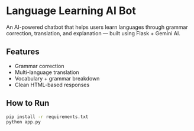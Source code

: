 # Language Learning AI Bot

An AI-powered chatbot that helps users learn languages through grammar correction, translation, and explanation — built using Flask + Gemini AI.

## Features
- Grammar correction
- Multi-language translation
- Vocabulary + grammar breakdown
- Clean HTML-based responses

## How to Run

```bash
pip install -r requirements.txt
python app.py
